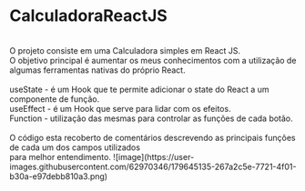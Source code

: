 # CalculadoraReactJS
</br>
O projeto consiste em uma Calculadora simples em React JS.</br>
O objetivo principal é aumentar os meus conhecimentos com a utilização de algumas ferramentas nativas do próprio React.</br>
</br>
useState - é um Hook que te permite adicionar o state do React a um componente de função.</br>
useEffect - é um Hook que serve para lidar com os efeitos.</br>
Function - utilização das mesmas para controlar as funções de cada botão.</br>
</br>
O código esta recoberto de comentários descrevendo as principais funções de cada um dos campos utilizados</br>
para melhor entendimento.
![image](https://user-images.githubusercontent.com/62970346/179645135-267a2c5e-7721-4f01-b30a-e97debb810a3.png)


